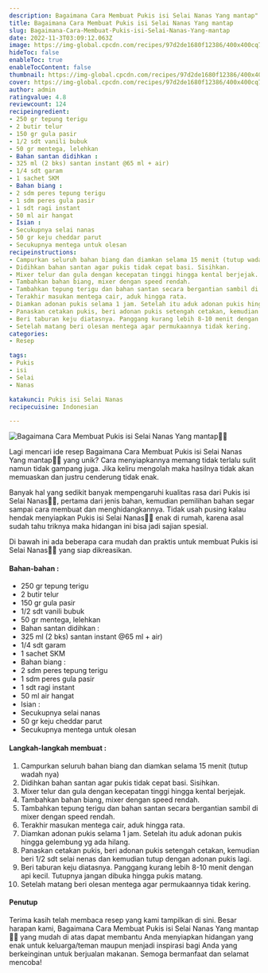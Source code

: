 ```yaml
---
description: Bagaimana Cara Membuat Pukis isi Selai Nanas Yang mantap"
title: Bagaimana Cara Membuat Pukis isi Selai Nanas Yang mantap
slug: Bagaimana-Cara-Membuat-Pukis-isi-Selai-Nanas-Yang-mantap
date: 2022-11-3T03:09:12.063Z
image: https://img-global.cpcdn.com/recipes/97d2de1680f12386/400x400cq70/photo.jpg
hideToc: false
enableToc: true
enableTocContent: false
thumbnail: https://img-global.cpcdn.com/recipes/97d2de1680f12386/400x400cq70/photo.jpg
cover: https://img-global.cpcdn.com/recipes/97d2de1680f12386/400x400cq70/photo.jpg
author: admin
ratingvalue: 4.8
reviewcount: 124
recipeingredient:
- 250 gr tepung terigu
- 2 butir telur
- 150 gr gula pasir
- 1/2 sdt vanili bubuk
- 50 gr mentega, lelehkan
- Bahan santan didihkan :
- 325 ml (2 bks) santan instant @65 ml + air)
- 1/4 sdt garam
- 1 sachet SKM
- Bahan biang :
- 2 sdm peres tepung terigu
- 1 sdm peres gula pasir
- 1 sdt ragi instant
- 50 ml air hangat
- Isian :
- Secukupnya selai nanas
- 50 gr keju cheddar parut
- Secukupnya mentega untuk olesan
recipeinstructions:
- Campurkan seluruh bahan biang dan diamkan selama 15 menit (tutup wadah nya)
- Didihkan bahan santan agar pukis tidak cepat basi. Sisihkan.
- Mixer telur dan gula dengan kecepatan tinggi hingga kental berjejak.
- Tambahkan bahan biang, mixer dengan speed rendah.
- Tambahkan tepung terigu dan bahan santan secara bergantian sambil di mixer dengan speed rendah.
- Terakhir masukan mentega cair, aduk hingga rata.
- Diamkan adonan pukis selama 1 jam. Setelah itu aduk adonan pukis hingga gelembung yg ada hilang.
- Panaskan cetakan pukis, beri adonan pukis setengah cetakan, kemudian beri 1/2 sdt selai nenas dan kemudian tutup dengan adonan pukis lagi.
- Beri taburan keju diatasnya. Panggang kurang lebih 8-10 menit dengan api kecil. Tutupnya jangan dibuka hingga pukis matang.
- Setelah matang beri olesan mentega agar permukaannya tidak kering.
categories:
- Resep

tags:
- Pukis
- isi
- Selai
- Nanas

katakunci: Pukis isi Selai Nanas
recipecuisine: Indonesian

---
```


![Bagaimana Cara Membuat Pukis isi Selai Nanas Yang mantap👩‍🍳](https://img-global.cpcdn.com/recipes/97d2de1680f12386/400x400cq70/photo.jpg)

Lagi mencari ide resep Bagaimana Cara Membuat Pukis isi Selai Nanas Yang mantap👩‍🍳 yang unik? Cara menyiapkannya memang tidak terlalu sulit namun tidak gampang juga. Jika keliru mengolah maka hasilnya tidak akan memuaskan dan justru cenderung tidak enak.

Banyak hal yang sedikit banyak mempengaruhi kualitas rasa dari Pukis isi Selai Nanas👩‍🍳, pertama dari jenis bahan, kemudian pemilihan bahan segar sampai cara membuat dan menghidangkannya. Tidak usah pusing kalau hendak menyiapkan Pukis isi Selai Nanas👩‍🍳 enak di rumah, karena asal sudah tahu triknya maka hidangan ini bisa jadi sajian spesial.

Di bawah ini ada beberapa cara mudah dan praktis untuk membuat Pukis isi Selai Nanas👩‍🍳 yang siap dikreasikan.

<!--inarticleads1-->

#### Bahan-bahan :

- 250 gr tepung terigu
- 2 butir telur
- 150 gr gula pasir
- 1/2 sdt vanili bubuk
- 50 gr mentega, lelehkan
- Bahan santan didihkan :
- 325 ml (2 bks) santan instant @65 ml + air)
- 1/4 sdt garam
- 1 sachet SKM
- Bahan biang :
- 2 sdm peres tepung terigu
- 1 sdm peres gula pasir
- 1 sdt ragi instant
- 50 ml air hangat
- Isian :
- Secukupnya selai nanas
- 50 gr keju cheddar parut
- Secukupnya mentega untuk olesan

<!--inarticleads2-->

#### Langkah-langkah membuat :

1. Campurkan seluruh bahan biang dan diamkan selama 15 menit (tutup wadah nya)
1. Didihkan bahan santan agar pukis tidak cepat basi. Sisihkan.
1. Mixer telur dan gula dengan kecepatan tinggi hingga kental berjejak.
1. Tambahkan bahan biang, mixer dengan speed rendah.
1. Tambahkan tepung terigu dan bahan santan secara bergantian sambil di mixer dengan speed rendah.
1. Terakhir masukan mentega cair, aduk hingga rata.
1. Diamkan adonan pukis selama 1 jam. Setelah itu aduk adonan pukis hingga gelembung yg ada hilang.
1. Panaskan cetakan pukis, beri adonan pukis setengah cetakan, kemudian beri 1/2 sdt selai nenas dan kemudian tutup dengan adonan pukis lagi.
1. Beri taburan keju diatasnya. Panggang kurang lebih 8-10 menit dengan api kecil. Tutupnya jangan dibuka hingga pukis matang.
1. Setelah matang beri olesan mentega agar permukaannya tidak kering.

#### Penutup

Terima kasih telah membaca resep yang kami tampilkan di sini. Besar harapan kami, Bagaimana Cara Membuat Pukis isi Selai Nanas Yang mantap👩‍🍳 yang mudah di atas dapat membantu Anda menyiapkan hidangan yang enak untuk keluarga/teman maupun menjadi inspirasi bagi Anda yang berkeinginan untuk berjualan makanan. Semoga bermanfaat dan selamat mencoba!